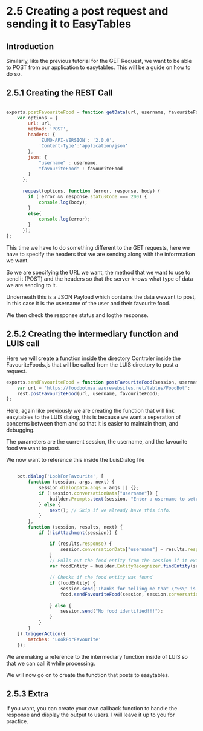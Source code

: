 # 2.5 Creating a post request and sending it to EasyTables

## Introduction

Similarly, like the previous tutorial for the GET Request, we want to be able to POST from our application to easytables. This will be a guide on how to do so.



## 2.5.1 Creating the REST Call
```javascript

exports.postFavouriteFood = function getData(url, username, favouriteFood){
    var options = {
        url: url,
        method: 'POST',
        headers: {
            'ZUMO-API-VERSION': '2.0.0',
            'Content-Type':'application/json'
        },
        json: {
            "username" : username,
            "favouriteFood" : favouriteFood
        }
      };
      
      request(options, function (error, response, body) {
        if (!error && response.statusCode === 200) {
            console.log(body);
        }
        else{
            console.log(error);
        }
      });
};

```

This time we have to do something different to the GET requests, here we have to specify the headers that we are sending
along with the inforrmation we want.

So we are specifying the URL we want, the method that we want to use to send it (POST) and the headers so that
the server knows what type of data we are sending to it.

Underneath this is a JSON Payload which contains the data wewant to post, in this case it is the username of the user
and their favourite food.

We then check the response status and logthe response.


## 2.5.2 Creating the intermediary function and LUIS call

Here we will create a function inside the directory Controler inside the FavouriteFoods.js that will be called from the LUIS directory to post a request.

```javascript
exports.sendFavouriteFood = function postFavouriteFood(session, username, favouriteFood){
    var url = 'https://foodbotmsa.azurewebsites.net/tables/FoodBot';
    rest.postFavouriteFood(url, username, favouriteFood);
};

```

Here, again like previously we are creating the function that will link easytables to the LUIS dialog, this is because
we want a seperation of concerns between them and so that it is easier to maintain them, and debugging.

The parameters are the current session, the username, and the favourite food we want to post. 

We now want to reference this inside the LuisDialog file

```javascript

    bot.dialog('LookForFavourite', [
        function (session, args, next) {
            session.dialogData.args = args || {};        
            if (!session.conversationData["username"]) {
                builder.Prompts.text(session, "Enter a username to setup your account.");                
            } else {
                next(); // Skip if we already have this info.
            }
        },
        function (session, results, next) {
            if (!isAttachment(session)) {

                if (results.response) {
                    session.conversationData["username"] = results.response;
                }
                // Pulls out the food entity from the session if it exists
                var foodEntity = builder.EntityRecognizer.findEntity(session.dialogData.args.intent.entities, 'food');
    
                // Checks if the food entity was found
                if (foodEntity) {
                    session.send('Thanks for telling me that \'%s\' is your favourite food', foodEntity.entity);
                    food.sendFavouriteFood(session, session.conversationData["username"], foodEntity.entity); // <-- LINE WE WANT
    
                } else {
                    session.send("No food identified!!!");
                }
            }
        }
    ]).triggerAction({
        matches: 'LookForFavourite'
    });
```
We are making a reference to the intermediary function inside of LUIS so that we can call it while processing.

We will now go on to create the function that posts to easytables.

## 2.5.3     Extra

If you want, you can create your own callback function to handle the response and display the output to users. I will leave it up to you
for practice.
